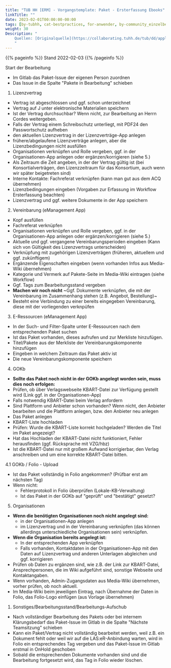```yaml
---
title: "TUB HH [ERM] - Vorgangstemplate: Paket - Ersterfassung Ebooks"
linkTitle: ""
date: 2023-02-01T00:00:00-00:00
tags: [by-tubhh, cat-bestpractices, for-anwender, by-community_einzelbeitrag, app-e_management]
weight: 30
Description: "
    Quellen: [Originalquelle](https://collaborating.tuhh.de/tub/dd/applications/folio/workflow-erm-paketaufnahme/-/blob/master/.gitlab/issue_templates/Paket_Ersterfassung_Ebooks_Folio.md) & [GBV](https://info.gbv.de/display/FOLIOGBVEXTERN/TUB+HH+[ERM]+-+Vorgangstemplate:+Paket+-+Ersterfassung+Ebooks)
    "
---
```


{{% pageinfo %}}
Stand 2022-02-03
{{% /pageinfo %}}

Start der Bearbeitung

-   Im Gitlab das Paket-Issue der eigenen Person zuordnen
-   Das Issue in die Spalte "Pakete in Bearbeitung" schieben

1.  Lizenzvertrag
-   Vertrag ist abgeschlossen und ggf. schon unterzeichnet
-   Vertrag auf J unter elektronische Materialien speichern
-   Ist der Vertrag durchsuchbar? Wenn nicht, zur Bearbeitung an Herrn Cordes weitergeben.
-   Falls der Vertrag einem Schreibschutz unterliegt, mit PDF24 den Passwortschutz aufheben
-   den aktuellen Lizenzvertrag in der Lizenzverträge-App anlegen
-   frühere/abgelaufene Lizenzverträge anlegen, aber die Lizenzbedingungen nicht ausfüllen
-   Organisationen verknüpfen und Rolle vergeben, ggf. in der Organisationen-App anlegen oder ergänzen/korrigieren (siehe 5.)
-   Als Zeitraum die Zeit angeben, in der der Vertrag gültig ist (bei Konsortialverträgen, den Lizenzzeitraum für das Konsortium, auch wenn wir später beigetreten sind)
-   Interne Kontakte: Fachreferat verknüpfen (kann man gut aus dem ACQ übernehmen)
-   Lizenzbedingungen eingeben (Vorgaben zur Erfassung im Workflow Ersterfassung beachten)
-   Lizenzvertrag und ggf. weitere Dokumente in der App speichern

2.  Vereinbarung (eManagement App)
-   Kopf ausfüllen
-   Fachreferat verknüpfen
-   Organisationen verknüpfen und Rolle vergeben, ggf. in der Organisationen-App anlegen oder ergänzen/korrigieren (siehe 5.)
-   Aktuelle und ggf. vergangene Vereinbarungsperioden eingeben (Kann sich von Gültigkeit des Lizenzvertrags unterscheiden)
-   Verknüpfung mit zugehörigen Lizenzverträgen (früheren, aktuellem und ggf. zukünftigem)
-   Ergänzende Eigenschaften eingeben (wenn vorhanden Infos aus Media-Wiki übernehmen)
-   Kategorie und Vermerk auf Pakete-Seite im Media-Wiki eintragen (siehe Workflow)
-   Ggf. Tags zum Bearbeitungsstand vergeben
-   **Machen wir noch nicht** ~Ggf. Dokumente verknüpfen, die mit der Vereinbarung im Zusammenhang stehen (z.B. Angebot, Bestellung)~
-   Besteht eine Verbindung zu einer bereits eingegeben Vereinbarung, diese mit der vorliegenden verknpüfen

3.  E-Ressourcen (eManagement App)
-   In der Such- und Filter-Spalte unter E-Ressourcen nach dem entsprechenden Paket suchen
-   Ist das Paket vorhanden, dieses aufrufen und zur Merkliste hinzufügen.
-   Titel/Pakete aus der Merkliste der Vereinbarungskomponente hinzufügen
-   Eingeben in welchem Zeitraum das Paket aktiv ist
-   Die neue Vereinbarungskomponente speichern

4.  GOKb
-   **Sollte das Paket noch nicht in der GOKb angelegt worden sein, muss dies noch erfolgen:**
-   Prüfen, ob über Verlagswebseite KBART-Datei zur Verfügung gestellt wird (Link ggf. in der Organisationen-App)
-   Falls notwendig KBART-Datei beim Verlag anfordern
-   Sind Plattform und Anbieter schon vorhanden? Wenn nicht, den Anbieter bearbeiten und die Plattform anlegen, bzw. den Anbieter neu anlegen
-   Das Paket anlegen
-   KBART-Liste hochladen
-   Prüfen: Wurde die KBART-Liste korrekt hochgeladen? Werden die Titel im Paket angezeigt?
-   Hat das Hochladen der KBART-Datei nicht funktioniert, Fehler herausfinden (ggf. Rücksprache mit VZG/hbz)
-   Ist die KBART-Datei nur mit großem Aufwand korrigierbar, den Verlag anschreiben und um eine korrekte KBART-Datei bitten.

4.1 GOKb / Folio - Upload

-   Ist das Paket vollständig in Folio angekommen? (Prüfbar erst am nächsten Tag)
-   Wenn nicht:
    -   Fehlerprotokoll in Folio überprüfen (Lokale-KB-Verwaltung)
    -   Ist das Paket in der GOKb auf "geprüft" und "bestätigt" gesetzt?

5.  Organisationen
-   **Wenn die benötigten Organisationen noch nicht angelegt sind:**
    -   in der Organisationen-App anlegen
    -   im Lizenzvertrag und in der Vereinbarung verknüpfen (das können allerdings unterschiedliche Organisationen sein) verknüpfen.
-   **Wenn die Organisation bereits angelegt ist:**
    -   In der entsprechenden App verknüpfen
    -   Falls vorhanden, Kontaktdaten in der Organisationen-App mit den Daten auf Lizenzvertrag und anderen Unterlagen abgleichen und ggf. korrigieren
-   Prüfen ob Daten zu ergänzen sind, wie z.B. der Link zur KBART-Datei, Ansprechpersonen, die im Wiki aufgeführt sind, sonstige Webseite und Kontaktangaben.
-   Wenn vorhanden, Admin-Zugangsdaten aus Media-Wiki übernehmen, vorher prüfen, ob noch aktuell.
-   Im Media-Wiki beim jeweiligen Eintrag, nach Übernahme der Daten in Folio, das Folio-Logo einfügen (aus Vorlage übernehmen)
1.  Sonstiges/Bearbeitungsstand/Bearbeitungs-Aufschub
-   Nach vollständiger Bearbeitung des Pakets oder bei internem Klärungsbedarf das Paket-Issue im Gitlab in die Spalte "Nächste Teamsitzung" schieben
-   Kann ein Paket/Vertrag nicht vollständig bearbeitet werden, weil z.B. ein Dokument fehlt oder weil wir auf die LAS:eR-Anbindung warten, wird in Folio ein entsprechendes Tag vergeben und das Paket-Issue im Gitlab erstmal in OnHold geschoben
-   Sobald die entsprechenden Dokumente vorhanden sind und die Bearbeitung fortgesetzt wird, das Tag in Folio wieder löschen.

